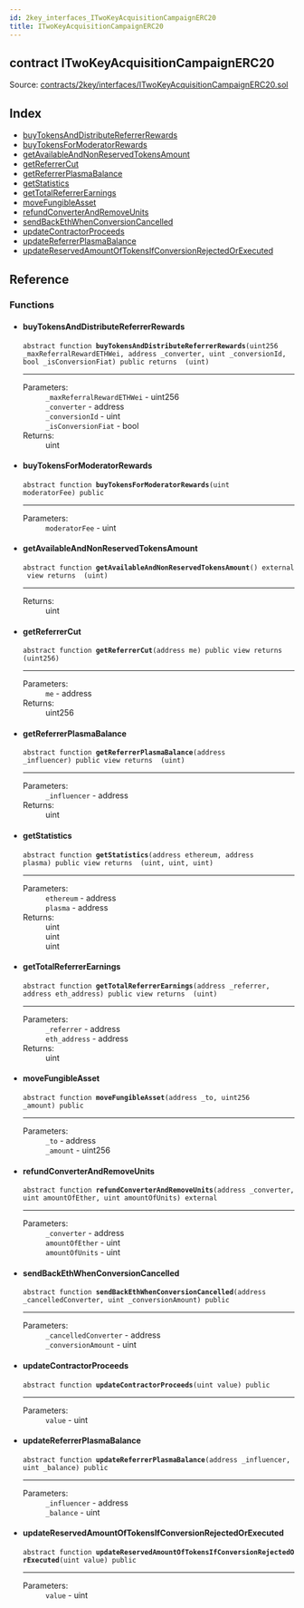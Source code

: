 ```yaml
---
id: 2key_interfaces_ITwoKeyAcquisitionCampaignERC20
title: ITwoKeyAcquisitionCampaignERC20
---
```


<div class="contract-doc"><div class="contract"><h2 class="contract-header"><span class="contract-kind">contract</span> ITwoKeyAcquisitionCampaignERC20</h2><div class="source">Source: <a href="https://github.com/2keynet/web3-alpha/blob/v0.0.3/contracts/2key/interfaces/ITwoKeyAcquisitionCampaignERC20.sol" target="_blank">contracts/2key/interfaces/ITwoKeyAcquisitionCampaignERC20.sol</a></div></div><div class="index"><h2>Index</h2><ul><li><a href="2key_interfaces_ITwoKeyAcquisitionCampaignERC20.html#buyTokensAndDistributeReferrerRewards">buyTokensAndDistributeReferrerRewards</a></li><li><a href="2key_interfaces_ITwoKeyAcquisitionCampaignERC20.html#buyTokensForModeratorRewards">buyTokensForModeratorRewards</a></li><li><a href="2key_interfaces_ITwoKeyAcquisitionCampaignERC20.html#getAvailableAndNonReservedTokensAmount">getAvailableAndNonReservedTokensAmount</a></li><li><a href="2key_interfaces_ITwoKeyAcquisitionCampaignERC20.html#getReferrerCut">getReferrerCut</a></li><li><a href="2key_interfaces_ITwoKeyAcquisitionCampaignERC20.html#getReferrerPlasmaBalance">getReferrerPlasmaBalance</a></li><li><a href="2key_interfaces_ITwoKeyAcquisitionCampaignERC20.html#getStatistics">getStatistics</a></li><li><a href="2key_interfaces_ITwoKeyAcquisitionCampaignERC20.html#getTotalReferrerEarnings">getTotalReferrerEarnings</a></li><li><a href="2key_interfaces_ITwoKeyAcquisitionCampaignERC20.html#moveFungibleAsset">moveFungibleAsset</a></li><li><a href="2key_interfaces_ITwoKeyAcquisitionCampaignERC20.html#refundConverterAndRemoveUnits">refundConverterAndRemoveUnits</a></li><li><a href="2key_interfaces_ITwoKeyAcquisitionCampaignERC20.html#sendBackEthWhenConversionCancelled">sendBackEthWhenConversionCancelled</a></li><li><a href="2key_interfaces_ITwoKeyAcquisitionCampaignERC20.html#updateContractorProceeds">updateContractorProceeds</a></li><li><a href="2key_interfaces_ITwoKeyAcquisitionCampaignERC20.html#updateReferrerPlasmaBalance">updateReferrerPlasmaBalance</a></li><li><a href="2key_interfaces_ITwoKeyAcquisitionCampaignERC20.html#updateReservedAmountOfTokensIfConversionRejectedOrExecuted">updateReservedAmountOfTokensIfConversionRejectedOrExecuted</a></li></ul></div><div class="reference"><h2>Reference</h2><div class="functions"><h3>Functions</h3><ul><li><div class="item function"><span id="buyTokensAndDistributeReferrerRewards" class="anchor-marker"></span><h4 class="name">buyTokensAndDistributeReferrerRewards</h4><div class="body"><code class="signature"><span>abstract </span>function <strong>buyTokensAndDistributeReferrerRewards</strong><span>(uint256 _maxReferralRewardETHWei, address _converter, uint _conversionId, bool _isConversionFiat) </span><span>public </span><span>returns  (uint) </span></code><hr/><dl><dt><span class="label-parameters">Parameters:</span></dt><dd><div><code>_maxReferralRewardETHWei</code> - uint256</div><div><code>_converter</code> - address</div><div><code>_conversionId</code> - uint</div><div><code>_isConversionFiat</code> - bool</div></dd><dt><span class="label-return">Returns:</span></dt><dd>uint</dd></dl></div></div></li><li><div class="item function"><span id="buyTokensForModeratorRewards" class="anchor-marker"></span><h4 class="name">buyTokensForModeratorRewards</h4><div class="body"><code class="signature"><span>abstract </span>function <strong>buyTokensForModeratorRewards</strong><span>(uint moderatorFee) </span><span>public </span></code><hr/><dl><dt><span class="label-parameters">Parameters:</span></dt><dd><div><code>moderatorFee</code> - uint</div></dd></dl></div></div></li><li><div class="item function"><span id="getAvailableAndNonReservedTokensAmount" class="anchor-marker"></span><h4 class="name">getAvailableAndNonReservedTokensAmount</h4><div class="body"><code class="signature"><span>abstract </span>function <strong>getAvailableAndNonReservedTokensAmount</strong><span>() </span><span>external </span><span>view </span><span>returns  (uint) </span></code><hr/><dl><dt><span class="label-return">Returns:</span></dt><dd>uint</dd></dl></div></div></li><li><div class="item function"><span id="getReferrerCut" class="anchor-marker"></span><h4 class="name">getReferrerCut</h4><div class="body"><code class="signature"><span>abstract </span>function <strong>getReferrerCut</strong><span>(address me) </span><span>public </span><span>view </span><span>returns  (uint256) </span></code><hr/><dl><dt><span class="label-parameters">Parameters:</span></dt><dd><div><code>me</code> - address</div></dd><dt><span class="label-return">Returns:</span></dt><dd>uint256</dd></dl></div></div></li><li><div class="item function"><span id="getReferrerPlasmaBalance" class="anchor-marker"></span><h4 class="name">getReferrerPlasmaBalance</h4><div class="body"><code class="signature"><span>abstract </span>function <strong>getReferrerPlasmaBalance</strong><span>(address _influencer) </span><span>public </span><span>view </span><span>returns  (uint) </span></code><hr/><dl><dt><span class="label-parameters">Parameters:</span></dt><dd><div><code>_influencer</code> - address</div></dd><dt><span class="label-return">Returns:</span></dt><dd>uint</dd></dl></div></div></li><li><div class="item function"><span id="getStatistics" class="anchor-marker"></span><h4 class="name">getStatistics</h4><div class="body"><code class="signature"><span>abstract </span>function <strong>getStatistics</strong><span>(address ethereum, address plasma) </span><span>public </span><span>view </span><span>returns  (uint, uint, uint) </span></code><hr/><dl><dt><span class="label-parameters">Parameters:</span></dt><dd><div><code>ethereum</code> - address</div><div><code>plasma</code> - address</div></dd><dt><span class="label-return">Returns:</span></dt><dd>uint</dd><dd>uint</dd><dd>uint</dd></dl></div></div></li><li><div class="item function"><span id="getTotalReferrerEarnings" class="anchor-marker"></span><h4 class="name">getTotalReferrerEarnings</h4><div class="body"><code class="signature"><span>abstract </span>function <strong>getTotalReferrerEarnings</strong><span>(address _referrer, address eth_address) </span><span>public </span><span>view </span><span>returns  (uint) </span></code><hr/><dl><dt><span class="label-parameters">Parameters:</span></dt><dd><div><code>_referrer</code> - address</div><div><code>eth_address</code> - address</div></dd><dt><span class="label-return">Returns:</span></dt><dd>uint</dd></dl></div></div></li><li><div class="item function"><span id="moveFungibleAsset" class="anchor-marker"></span><h4 class="name">moveFungibleAsset</h4><div class="body"><code class="signature"><span>abstract </span>function <strong>moveFungibleAsset</strong><span>(address _to, uint256 _amount) </span><span>public </span></code><hr/><dl><dt><span class="label-parameters">Parameters:</span></dt><dd><div><code>_to</code> - address</div><div><code>_amount</code> - uint256</div></dd></dl></div></div></li><li><div class="item function"><span id="refundConverterAndRemoveUnits" class="anchor-marker"></span><h4 class="name">refundConverterAndRemoveUnits</h4><div class="body"><code class="signature"><span>abstract </span>function <strong>refundConverterAndRemoveUnits</strong><span>(address _converter, uint amountOfEther, uint amountOfUnits) </span><span>external </span></code><hr/><dl><dt><span class="label-parameters">Parameters:</span></dt><dd><div><code>_converter</code> - address</div><div><code>amountOfEther</code> - uint</div><div><code>amountOfUnits</code> - uint</div></dd></dl></div></div></li><li><div class="item function"><span id="sendBackEthWhenConversionCancelled" class="anchor-marker"></span><h4 class="name">sendBackEthWhenConversionCancelled</h4><div class="body"><code class="signature"><span>abstract </span>function <strong>sendBackEthWhenConversionCancelled</strong><span>(address _cancelledConverter, uint _conversionAmount) </span><span>public </span></code><hr/><dl><dt><span class="label-parameters">Parameters:</span></dt><dd><div><code>_cancelledConverter</code> - address</div><div><code>_conversionAmount</code> - uint</div></dd></dl></div></div></li><li><div class="item function"><span id="updateContractorProceeds" class="anchor-marker"></span><h4 class="name">updateContractorProceeds</h4><div class="body"><code class="signature"><span>abstract </span>function <strong>updateContractorProceeds</strong><span>(uint value) </span><span>public </span></code><hr/><dl><dt><span class="label-parameters">Parameters:</span></dt><dd><div><code>value</code> - uint</div></dd></dl></div></div></li><li><div class="item function"><span id="updateReferrerPlasmaBalance" class="anchor-marker"></span><h4 class="name">updateReferrerPlasmaBalance</h4><div class="body"><code class="signature"><span>abstract </span>function <strong>updateReferrerPlasmaBalance</strong><span>(address _influencer, uint _balance) </span><span>public </span></code><hr/><dl><dt><span class="label-parameters">Parameters:</span></dt><dd><div><code>_influencer</code> - address</div><div><code>_balance</code> - uint</div></dd></dl></div></div></li><li><div class="item function"><span id="updateReservedAmountOfTokensIfConversionRejectedOrExecuted" class="anchor-marker"></span><h4 class="name">updateReservedAmountOfTokensIfConversionRejectedOrExecuted</h4><div class="body"><code class="signature"><span>abstract </span>function <strong>updateReservedAmountOfTokensIfConversionRejectedOrExecuted</strong><span>(uint value) </span><span>public </span></code><hr/><dl><dt><span class="label-parameters">Parameters:</span></dt><dd><div><code>value</code> - uint</div></dd></dl></div></div></li></ul></div></div></div>
